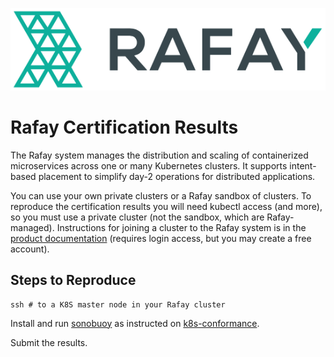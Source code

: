 ![Rafay_Logo](Rafay_Logo.png)

# Rafay Certification Results

The Rafay system manages the distribution and scaling of containerized
microservices across one or many Kubernetes clusters. It supports intent-based
placement to simplify day-2 operations for distributed applications. 

You can use your own private clusters or a Rafay sandbox of clusters. To
reproduce the certification results you will need kubectl access (and more), so
you must use a private cluster (not the sandbox, which are Rafay-managed).
Instructions for joining a cluster to the Rafay system is in the [product
documentation](https://app.rafay.dev/docs/cluster-deploy/) (requires login
access, but you may create a free account).

## Steps to Reproduce

``` shell
ssh # to a K8S master node in your Rafay cluster
```

Install and run [sonobuoy](https://github.com/heptio/sonobuoy) as instructed on
[k8s-conformance](https://github.com/cncf/k8s-conformance/blob/master/instructions.md).

Submit the results.

